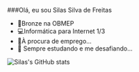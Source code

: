 ###Olá, eu sou Silas Silva de Freitas

- 🥉Bronze na OBMEP
- 💻Informática para Internet 1/3
- 💼À procura de emprego...
- 🤔 Sempre estudando e me desafiando...

![Silas's GitHub stats](https://github-readme-stats.vercel.app/api?username=devsilasfreitas&theme=radical&show_icons=true)  
